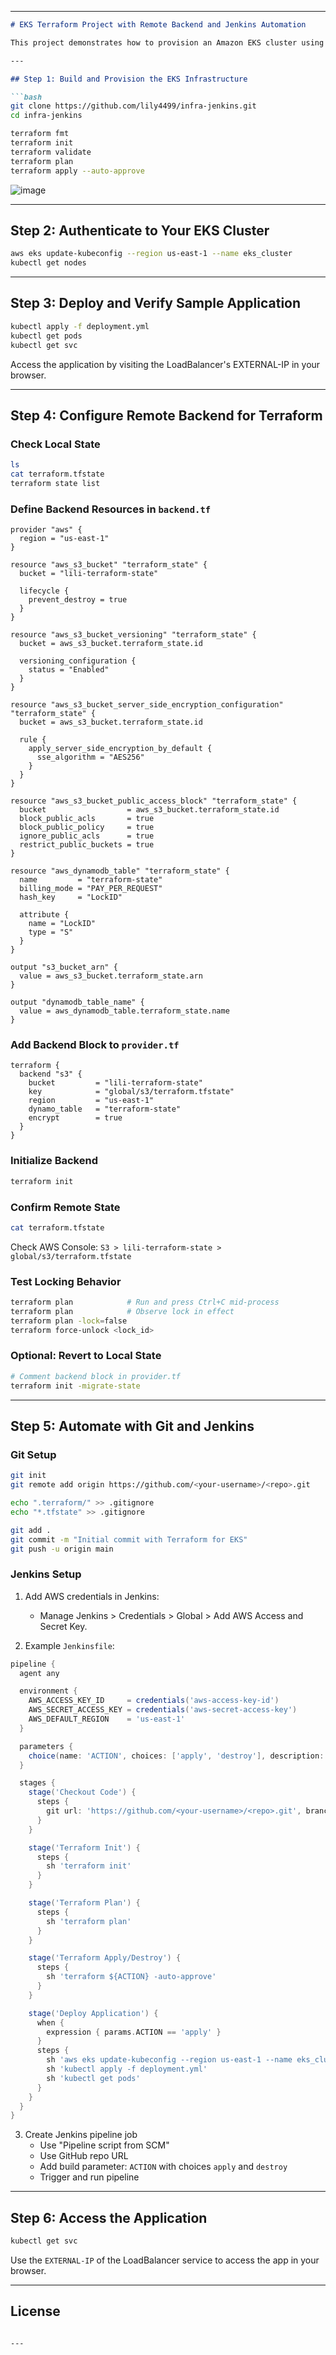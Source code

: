 

---

```markdown
# EKS Terraform Project with Remote Backend and Jenkins Automation

This project demonstrates how to provision an Amazon EKS cluster using Terraform, configure a remote backend with S3 and DynamoDB, and automate deployment through GitHub and Jenkins.

---

## Step 1: Build and Provision the EKS Infrastructure

```bash
git clone https://github.com/lily4499/infra-jenkins.git
cd infra-jenkins

terraform fmt
terraform init
terraform validate
terraform plan
terraform apply --auto-approve
```
![image](https://github.com/user-attachments/assets/60916591-15e3-4686-be49-90b17ad05da6)

---

## Step 2: Authenticate to Your EKS Cluster

```bash
aws eks update-kubeconfig --region us-east-1 --name eks_cluster
kubectl get nodes
```

---

## Step 3: Deploy and Verify Sample Application

```bash
kubectl apply -f deployment.yml
kubectl get pods
kubectl get svc
```

Access the application by visiting the LoadBalancer's EXTERNAL-IP in your browser.

---

## Step 4: Configure Remote Backend for Terraform

### Check Local State

```bash
ls
cat terraform.tfstate
terraform state list
```

### Define Backend Resources in `backend.tf`

```hcl
provider "aws" {
  region = "us-east-1"
}

resource "aws_s3_bucket" "terraform_state" {
  bucket = "lili-terraform-state"

  lifecycle {
    prevent_destroy = true
  }
}

resource "aws_s3_bucket_versioning" "terraform_state" {
  bucket = aws_s3_bucket.terraform_state.id

  versioning_configuration {
    status = "Enabled"
  }
}

resource "aws_s3_bucket_server_side_encryption_configuration" "terraform_state" {
  bucket = aws_s3_bucket.terraform_state.id

  rule {
    apply_server_side_encryption_by_default {
      sse_algorithm = "AES256"
    }
  }
}

resource "aws_s3_bucket_public_access_block" "terraform_state" {
  bucket                  = aws_s3_bucket.terraform_state.id
  block_public_acls       = true
  block_public_policy     = true
  ignore_public_acls      = true
  restrict_public_buckets = true
}

resource "aws_dynamodb_table" "terraform_state" {
  name         = "terraform-state"
  billing_mode = "PAY_PER_REQUEST"
  hash_key     = "LockID"

  attribute {
    name = "LockID"
    type = "S"
  }
}

output "s3_bucket_arn" {
  value = aws_s3_bucket.terraform_state.arn
}

output "dynamodb_table_name" {
  value = aws_dynamodb_table.terraform_state.name
}
```

### Add Backend Block to `provider.tf`

```hcl
terraform {
  backend "s3" {
    bucket         = "lili-terraform-state"
    key            = "global/s3/terraform.tfstate"
    region         = "us-east-1"
    dynamo_table   = "terraform-state"
    encrypt        = true
  }
}
```

### Initialize Backend

```bash
terraform init
```

### Confirm Remote State

```bash
cat terraform.tfstate
```

Check AWS Console: `S3 > lili-terraform-state > global/s3/terraform.tfstate`

### Test Locking Behavior

```bash
terraform plan            # Run and press Ctrl+C mid-process
terraform plan            # Observe lock in effect
terraform plan -lock=false
terraform force-unlock <lock_id>
```

### Optional: Revert to Local State

```bash
# Comment backend block in provider.tf
terraform init -migrate-state
```

---

## Step 5: Automate with Git and Jenkins

### Git Setup

```bash
git init
git remote add origin https://github.com/<your-username>/<repo>.git

echo ".terraform/" >> .gitignore
echo "*.tfstate" >> .gitignore

git add .
git commit -m "Initial commit with Terraform for EKS"
git push -u origin main
```

### Jenkins Setup

1. Add AWS credentials in Jenkins:
   - Manage Jenkins > Credentials > Global > Add AWS Access and Secret Key.

2. Example `Jenkinsfile`:

```groovy
pipeline {
  agent any

  environment {
    AWS_ACCESS_KEY_ID     = credentials('aws-access-key-id')
    AWS_SECRET_ACCESS_KEY = credentials('aws-secret-access-key')
    AWS_DEFAULT_REGION    = 'us-east-1'
  }

  parameters {
    choice(name: 'ACTION', choices: ['apply', 'destroy'], description: 'Terraform action')
  }

  stages {
    stage('Checkout Code') {
      steps {
        git url: 'https://github.com/<your-username>/<repo>.git', branch: 'main'
      }
    }

    stage('Terraform Init') {
      steps {
        sh 'terraform init'
      }
    }

    stage('Terraform Plan') {
      steps {
        sh 'terraform plan'
      }
    }

    stage('Terraform Apply/Destroy') {
      steps {
        sh 'terraform ${ACTION} -auto-approve'
      }
    }

    stage('Deploy Application') {
      when {
        expression { params.ACTION == 'apply' }
      }
      steps {
        sh 'aws eks update-kubeconfig --region us-east-1 --name eks_cluster'
        sh 'kubectl apply -f deployment.yml'
        sh 'kubectl get pods'
      }
    }
  }
}
```

3. Create Jenkins pipeline job
   - Use "Pipeline script from SCM"
   - Use GitHub repo URL
   - Add build parameter: `ACTION` with choices `apply` and `destroy`
   - Trigger and run pipeline

---

## Step 6: Access the Application

```bash
kubectl get svc
```

Use the `EXTERNAL-IP` of the LoadBalancer service to access the app in your browser.

---

## License


```

---

